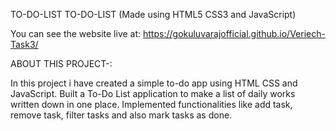 TO-DO-LIST
TO-DO-LIST (Made using HTML5 CSS3 and JavaScript)

You can see the website live at: https://gokuluvarajofficial.github.io/Veriech-Task3/

ABOUT THIS PROJECT-:

In this project i have created a simple to-do app using HTML CSS and JavaScript.
Built a To-Do List application to make a list of daily works written down in one place.
Implemented functionalities like add task, remove task, filter tasks and also mark tasks as done.
